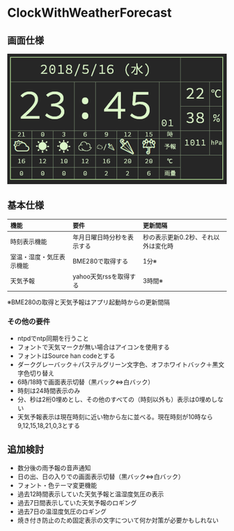 # ClockWithWeatherForecast

## 画面仕様

![display](/spec/display.png)

## 基本仕様

|機能|要件|更新間隔|
|:--|:--|:--|
|時刻表示機能|年月日曜日時分秒を表示する|秒の表示更新0.2秒、それ以外は変化時|
|室温・湿度・気圧表示機能|BME280で取得する|1分※|
|天気予報|yahoo天気rssを取得する|3時間※|

※BME280の取得と天気予報はアプリ起動時からの更新間隔

### その他の要件

* ntpdでntp同期を行うこと
* フォントで天気マークが無い場合はアイコンを使用する
* フォントはSource han codeとする
* ダークグレーバック＋パステルグリーン文字色、オフホワイトバック＋黒文字色切り替え
* 6時/18時で画面表示切替（黒バック⇔白バック）
* 時刻は24時間表示のみ
* 分、秒は2桁0埋めとし、その他のすべての（時刻以外も）表示は0埋めしない
* 天気予報表示は現在時刻に近い物から左に並べる。現在時刻が10時なら9,12,15,18,21,0,3とする

## 追加検討

* 数分後の雨予報の音声通知
* 日の出、日の入りでの画面表示切替（黒バック⇔白バック）
* フォント・色テーマ変更機能
* 過去12時間表示していた天気予報と温湿度気圧の表示
* 過去7日間表示していた天気予報のロギング
* 過去7日の温湿度気圧のロギング
* 焼き付き防止のため固定表示の文字について何か対策が必要かもしれない
